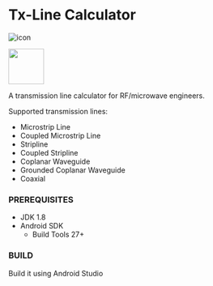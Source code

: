 Tx-Line Calculator
================

![icon](https://lh3.googleusercontent.com/Hz1j45CQuX4SbPFVp7xW168YeLZTKghqV3B26j3AIjzJlKaofbRtMy7Dpbf7_WghV-0y=s180-rw)

<a href="https://play.google.com/store/apps/details?id=com.rookiedev.microwavetools"><img src="https://play.google.com/intl/en_us/badges/images/generic/en-play-badge.png" height="70"></a>

A transmission line calculator for RF/microwave engineers.

Supported transmission lines:

 - Microstrip Line
 - Coupled Microstrip Line
 - Stripline
 - Coupled Stripline
 - Coplanar Waveguide
 - Grounded Coplanar Waveguide
 - Coaxial 

### PREREQUISITES

- JDK 1.8
- Android SDK
  - Build Tools 27+

### BUILD

Build it using Android Studio
